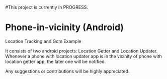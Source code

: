 #This project is currently in PROGRESS.

# Phone-in-vicinity (Android)
Location Tracking and Gcm Example

It consists of two android projects: Location Getter and Location Updater. Whenever a phone with location updater app is in the vicinity of phone with location getter app, the later one will be notified.

Any suggestions or contributions will be highly appreciated.

